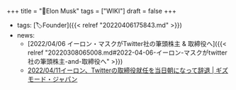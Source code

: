+++
title = "👨Elon Musk"
tags = ["WIKI"]
draft = false
+++

-   tags: [🏷Founder]({{< relref "20220406175843.md" >}})
-   news:
    -   [2022/04/06 イーロン・マスクがTwitter社の筆頭株主 & 取締役へ]({{< relref "20220308065008.md#2022-04-06-イーロン-マスクがtwitter社の筆頭株主-and-取締役へ" >}})
    -   [2022/04/11イーロン、Twitterの取締役就任を当日朝になって辞退 | ギズモード・ジャパン](https://www.gizmodo.jp/2022/04/elon-declines-twitter-board.html?utm_source=dlvr.it&utm_medium=twitter&utm_campaign=0e3d3fc7b0dda597aeedc4c43bc691c7)

